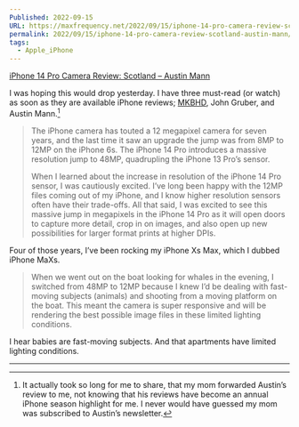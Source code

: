 ```yaml
---
Published: 2022-09-15
URL: https://maxfrequency.net/2022/09/15/iphone-14-pro-camera-review-scotland-austin-mann/
permalink: 2022/09/15/iphone-14-pro-camera-review-scotland-austin-mann/
tags:
  - Apple_iPhone
---
```

[iPhone 14 Pro Camera Review: Scotland – Austin Mann](https://www.austinmann.com/trek/iphone-14-pro-camera-review-scotland)

I was hoping this would drop yesterday. I have three must-read (or watch) as soon as they are available iPhone reviews; [MKBHD](https://youtu.be/SdLShOCvVeM), John Gruber, and Austin Mann.[^1]

> The iPhone camera has touted a 12 megapixel camera for seven years, and the last time it saw an upgrade the jump was from 8MP to 12MP on the iPhone 6s. The iPhone 14 Pro introduces a massive resolution jump to 48MP, quadrupling the iPhone 13 Pro’s sensor.
> 
> When I learned about the increase in resolution of the iPhone 14 Pro sensor, I was cautiously excited. I’ve long been happy with the 12MP files coming out of my iPhone, and I know higher resolution sensors often have their trade-offs. All that said, I was excited to see this massive jump in megapixels in the iPhone 14 Pro as it will open doors to capture more detail, crop in on images, and also open up new possibilities for larger format prints at higher DPIs.

Four of those years, I’ve been rocking my iPhone Xs Max, which I dubbed iPhone MaXs.

> When we went out on the boat looking for whales in the evening, I switched from 48MP to 12MP because I knew I’d be dealing with fast-moving subjects (animals) and shooting from a moving platform on the boat. This meant the camera is super responsive and will be rendering the best possible image files in these limited lighting conditions.

I hear babies are fast-moving subjects. And that apartments have limited lighting conditions.

---

[^1]: It actually took so long for me to share, that my mom forwarded Austin’s review to me, not knowing that his reviews have become an annual iPhone season highlight for me. I never would have guessed my mom was subscribed to Austin’s newsletter.